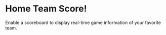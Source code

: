 # Home Team Score!
Enable a scoreboard to display real-time game information of your favorite team.
